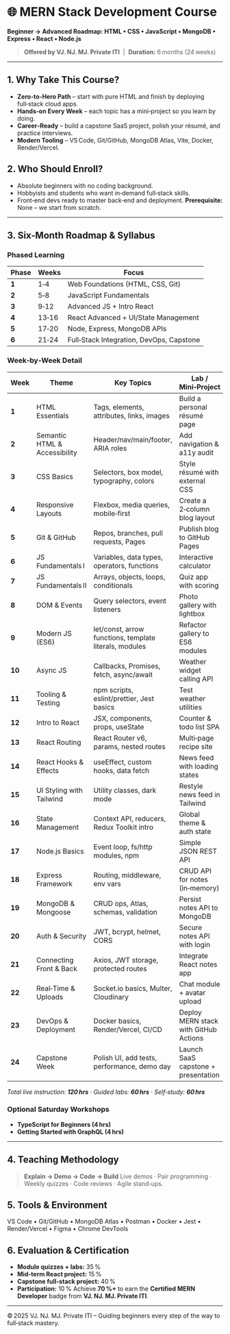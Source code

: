 # 🌐 MERN Stack Development Course

**Beginner → Advanced Roadmap: HTML • CSS • JavaScript • MongoDB • Express • React • Node.js**

> **Offered by VJ. NJ. MJ. Private ITI**  |  **Duration:** 6 months (24 weeks)

---

## 1. Why Take This Course?

* **Zero‑to‑Hero Path** – start with pure HTML and finish by deploying full‑stack cloud apps.
* **Hands‑on Every Week** – each topic has a mini‑project so you learn by doing.
* **Career‑Ready** – build a capstone SaaS project, polish your résumé, and practice interviews.
* **Modern Tooling** – VS Code, Git/GitHub, MongoDB Atlas, Vite, Docker, Render/Vercel.

## 2. Who Should Enroll?

* Absolute beginners with no coding background.
* Hobbyists and students who want in‑demand full‑stack skills.
* Front‑end devs ready to master back‑end and deployment.
  **Prerequisite:** None – we start from scratch.

---

## 3. Six‑Month Roadmap & Syllabus

### Phased Learning

| Phase | Weeks | Focus                                    |
| ----- | ----- | ---------------------------------------- |
| **1** | 1‑4   | Web Foundations (HTML, CSS, Git)         |
| **2** | 5‑8   | JavaScript Fundamentals                  |
| **3** | 9‑12  | Advanced JS + Intro React                |
| **4** | 13‑16 | React Advanced + UI/State Management     |
| **5** | 17‑20 | Node, Express, MongoDB APIs              |
| **6** | 21‑24 | Full‑Stack Integration, DevOps, Capstone |

### Week‑by‑Week Detail

| Week   | Theme                         | Key Topics                                             | Lab / Mini‑Project                    |
| ------ | ----------------------------- | ------------------------------------------------------ | ------------------------------------- |
| **1**  | HTML Essentials               | Tags, elements, attributes, links, images              | Build a personal résumé page          |
| **2**  | Semantic HTML & Accessibility | Header/nav/main/footer, ARIA roles                     | Add navigation & a11y audit           |
| **3**  | CSS Basics                    | Selectors, box model, typography, colors               | Style résumé with external CSS        |
| **4**  | Responsive Layouts            | Flexbox, media queries, mobile‑first                   | Create a 2‑column blog layout         |
| **5**  | Git & GitHub                  | Repos, branches, pull requests, Pages                  | Publish blog to GitHub Pages          |
| **6**  | JS Fundamentals I             | Variables, data types, operators, functions            | Interactive calculator                |
| **7**  | JS Fundamentals II            | Arrays, objects, loops, conditionals                   | Quiz app with scoring                 |
| **8**  | DOM & Events                  | Query selectors, event listeners                       | Photo gallery with lightbox           |
| **9**  | Modern JS (ES6)               | let/const, arrow functions, template literals, modules | Refactor gallery to ES6 modules       |
| **10** | Async JS                      | Callbacks, Promises, fetch, async/await                | Weather widget calling API            |
| **11** | Tooling & Testing             | npm scripts, eslint/prettier, Jest basics              | Test weather utilities                |
| **12** | Intro to React                | JSX, components, props, useState                       | Counter & todo list SPA               |
| **13** | React Routing                 | React Router v6, params, nested routes                 | Multi‑page recipe site                |
| **14** | React Hooks & Effects         | useEffect, custom hooks, data fetch                    | News feed with loading states         |
| **15** | UI Styling with Tailwind      | Utility classes, dark mode                             | Restyle news feed in Tailwind         |
| **16** | State Management              | Context API, reducers, Redux Toolkit intro             | Global theme & auth state             |
| **17** | Node.js Basics                | Event loop, fs/http modules, npm                       | Simple JSON REST API                  |
| **18** | Express Framework             | Routing, middleware, env vars                          | CRUD API for notes (in‑memory)        |
| **19** | MongoDB & Mongoose            | CRUD ops, Atlas, schemas, validation                   | Persist notes API to MongoDB          |
| **20** | Auth & Security               | JWT, bcrypt, helmet, CORS                              | Secure notes API with login           |
| **21** | Connecting Front & Back       | Axios, JWT storage, protected routes                   | Integrate React notes app             |
| **22** | Real‑Time & Uploads           | Socket.io basics, Multer, Cloudinary                   | Chat module + avatar upload           |
| **23** | DevOps & Deployment           | Docker basics, Render/Vercel, CI/CD                    | Deploy MERN stack with GitHub Actions |
| **24** | Capstone Week                 | Polish UI, add tests, performance, demo day            | Launch SaaS capstone + presentation   |

*Total live instruction: **120 hrs** · Guided labs: **60 hrs** · Self‑study: **60 hrs***

### Optional Saturday Workshops

* **TypeScript for Beginners (4 hrs)**
* **Getting Started with GraphQL (4 hrs)**

---

## 4. Teaching Methodology

> **Explain → Demo → Code → Build**
> Live demos · Pair programming · Weekly quizzes · Code reviews · Agile stand‑ups.

## 5. Tools & Environment

VS Code • Git/GitHub • MongoDB Atlas • Postman • Docker • Jest • Render/Vercel • Figma • Chrome DevTools

## 6. Evaluation & Certification

* **Module quizzes + labs:** 35 %
* **Mid‑term React project:** 15 %
* **Capstone full‑stack project:** 40 %
* **Participation:** 10 %
  Achieve **70 %+** to earn the **Certified MERN Developer** badge from **VJ. NJ. MJ. Private ITI**.

---

© 2025 VJ. NJ. MJ. Private ITI – Guiding beginners every step of the way to full‑stack mastery.
